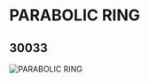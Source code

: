 # PARABOLIC RING
## 30033
![PARABOLIC RING](https://lc-www-live-s.legocdn.com/media/bricks/5/2/3003301.jpg)